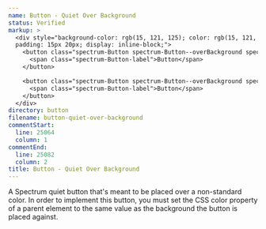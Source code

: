 ```yaml
---
name: Button - Quiet Over Background
status: Verified
markup: >
  <div style="background-color: rgb(15, 121, 125); color: rgb(15, 121, 125);
  padding: 15px 20px; display: inline-block;">
    <button class="spectrum-Button spectrum-Button--overBackground spectrum-Button--quiet">
      <span class="spectrum-Button-label">Button</span>
    </button>

    <button class="spectrum-Button spectrum-Button--overBackground spectrum-Button--quiet" disabled>
      <span class="spectrum-Button-label">Button</span>
    </button>
  </div>
directory: button
filename: button-quiet-over-background
commentStart:
  line: 25064
  column: 1
commentEnd:
  line: 25082
  column: 2
title: Button - Quiet Over Background
---
```

A Spectrum quiet button that's meant to be placed over a non-standard color. In order to implement this button, you must set the CSS color property of a parent element to the same value as the background the button is placed against.